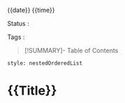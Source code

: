 {{date}} {{time}}

Status :

Tags : 


>[!SUMMARY]- Table of Contents
```table-of-contents
style: nestedOrderedList
```

# {{Title}}


